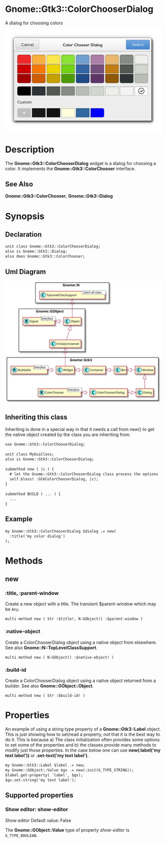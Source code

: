 Gnome::Gtk3::ColorChooserDialog
===============================

A dialog for choosing colors

![](images/colorchooser.png)

Description
===========

The **Gnome::Gtk3::ColorChooserDialog** widget is a dialog for choosing a color. It implements the **Gnome::Gtk3::ColorChooser** interface.

See Also
--------

**Gnome::Gtk3::ColorChooser**, **Gnome::Gtk3::Dialog**

Synopsis
========

Declaration
-----------

    unit class Gnome::Gtk3::ColorChooserDialog;
    also is Gnome::Gtk3::Dialog;
    also does Gnome::Gtk3::ColorChooser;

Uml Diagram
-----------

![](plantuml/ColorChooserDialog.svg)

Inheriting this class
---------------------

Inheriting is done in a special way in that it needs a call from new() to get the native object created by the class you are inheriting from.

    use Gnome::Gtk3::ColorChooserDialog;

    unit class MyGuiClass;
    also is Gnome::Gtk3::ColorChooserDialog;

    submethod new ( |c ) {
      # let the Gnome::Gtk3::ColorChooserDialog class process the options
      self.bless( :GtkColorChooserDialog, |c);
    }

    submethod BUILD ( ... ) {
      ...
    }

Example
-------

    my Gnome::Gtk3::ColorChooserDialog $dialog .= new(
      :title('my color dialog')
    );

Methods
=======

new
---

### :title, :parent-window

Create a new object with a title. The transient $parent-window which may be `Any`.

    multi method new ( Str :$title!, N-GObject() :$parent-window )

### :native-object

Create a ColorChooserDialog object using a native object from elsewhere. See also **Gnome::N::TopLevelClassSupport**.

    multi method new ( N-GObject() :$native-object! )

### :build-id

Create a ColorChooserDialog object using a native object returned from a builder. See also **Gnome::GObject::Object**.

    multi method new ( Str :$build-id! )

Properties
==========

An example of using a string type property of a **Gnome::Gtk3::Label** object. This is just showing how to set/read a property, not that it is the best way to do it. This is because a) The class initialization often provides some options to set some of the properties and b) the classes provide many methods to modify just those properties. In the case below one can use **new(:label('my text label'))** or **.set-text('my text label')**.

    my Gnome::Gtk3::Label $label .= new;
    my Gnome::GObject::Value $gv .= new(:init(G_TYPE_STRING));
    $label.get-property( 'label', $gv);
    $gv.set-string('my text label');

Supported properties
--------------------

### Show editor: show-editor

Show editor Default value: False

The **Gnome::GObject::Value** type of property *show-editor* is `G_TYPE_BOOLEAN`.

